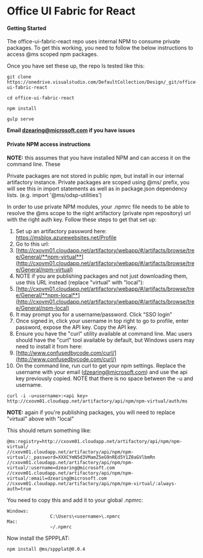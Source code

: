 # Office UI Fabric for React

#### Getting Started

The office-ui-fabric-react repo uses internal NPM to consume private packages. To get this working, you need to follow the below instructions to access @ms scoped npm packages.

Once you have set these up, the repo Is tested like this:

```
git clone https://onedrive.visualstudio.com/DefaultCollection/Design/_git/office-ui-fabric-react

cd office-ui-fabric-react

npm install

gulp serve
```
**Email dzearing@microsoft.com if you have issues**

#### Private NPM access instructions

**NOTE:** this assumes that you have installed NPM and can access it on the command line. These

Private packages are not stored in public npm, but install in our internal artifactory instance. Private packages are scoped using @ms/ prefix, you will see this in import statements as well as in package.json dependency lists. (e.g. import '@ms/odsp-utilities')

In order to use private NPM modules, your .npmrc file needs to be able to resolve the @ms scope to the right artifactory (private npm repository) url with the right auth key. Follow these steps to get that set up:

1. Set up an artifactory password here: https://msblox.azurewebsites.net/Profile
2. Go to this url:
  1. [http://cxovm01.cloudapp.net/artifactory/webapp/#/artifacts/browse/tree/General/**npm-virtual**](http://cxovm01.cloudapp.net/artifactory/webapp/#/artifacts/browse/tree/General/npm-virtual)
  2. NOTE if you are publishing packages and not just downloading them, use this URL instead (replace "virtual" with "local"):
  3. [http://cxovm01.cloudapp.net/artifactory/webapp/#/artifacts/browse/tree/General/**npm-local**](http://cxovm01.cloudapp.net/artifactory/webapp/#/artifacts/browse/tree/General/npm-local)
  4. It may prompt you for a username/password. Click “SSO login”
3. Once signed in, click your username in top right to go to profile, enter password, expose the API key. Copy the API key.
4. Ensure you have the "curl" utility available at command line. Mac users should have the "curl" tool available by default, but Windows users may need to install it from here:
  1. [http://www.confusedbycode.com/curl/](http://www.confusedbycode.com/curl/)
5. On the command line, run curl to get your npm settings. Replace the username with your email (dzearing@microsoft.com) and use the api key previously copied. NOTE that there is no space between the -u and username.

```
curl -i -u<username>:<api key> http://cxovm01.cloudapp.net/artifactory/api/npm/npm-virtual/auth/ms
```

**NOTE:** again if you're publishing packages, you will need to replace "virtual" above with "local"

This should return something like:
```
@ms:registry=http://cxovm01.cloudapp.net/artifactory/api/npm/npm-virtual/
//cxovm01.cloudapp.net/artifactory/api/npm/npm-virtual/:_password=XXXCYmN5d3VMamZ5eG9nREd5Y1Z0aGVlbmRn
//cxovm01.cloudapp.net/artifactory/api/npm/npm-virtual/:username=dzearing@microsoft.com
//cxovm01.cloudapp.net/artifactory/api/npm/npm-virtual/:email=dzearing@microsoft.com
//cxovm01.cloudapp.net/artifactory/api/npm/npm-virtual/:always-auth=true
```

You need to copy this and add it to your global .npmrc:
```
Windows:
                C:\Users\<username>\.npmrc
Mac:
                ~/.npmrc
```

Now install the SPPPLAT:

```
npm install @ms/sppplat@0.0.4
```
